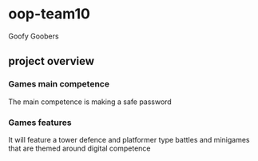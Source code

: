 # oop-team10
Goofy Goobers

## project overview
### Games main competence
The main competence is making a safe password

### Games features
It will feature a tower defence and platformer type battles and minigames that are themed around digital competence
